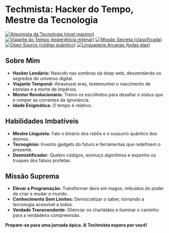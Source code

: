 # Techmista: Hacker do Tempo, Mestre da Tecnologia

[![Alquimista da Tecnologia (nível máximo)](https://img.shields.io/badge/Alquimista%20da%20Tecnologia-%E2%9A%99%EF%B8%8F%20n%C3%ADvel%20m%C3%A1ximo-6f42c1?style=for-the-badge&logo=cyberpunk)](https://example.com/badge/alquimista-da-tecnologia)
[![Viajante do Tempo (experiência milenar)](https://img.shields.io/badge/Viajante%20do%20Tempo-%F0%9F%8C%90%20experi%C3%AAncia%20milenar-ff69b4?style=for-the-badge&logo=hackaday&logoColor=white)](https://example.com/badge/viajante-do-tempo)
[![Missão Secreta (classificada)](https://img.shields.io/badge/Miss%C3%A3o%20Secreta-%F0%9F%9A%80%20classificada-00acc1?style=for-the-badge&logo=cyberpunk)](https://example.com/badge/missao-secreta)
[![Open Source (código quântico)](https://img.shields.io/badge/Open%20Source-%F0%9F%9B%A1%20c%C3%B3digo%20qu%C3%A2ntico-4CAF50?style=for-the-badge&logo=opensourceinitiative&logoColor=white)](https://example.com/badge/open-source)
[![Linguagens Arcanas (todas elas)](https://img.shields.io/badge/Linguagens%20Arcanas-todas%20elas-4EAA25?style=for-the-badge&logo=linux&logoColor=white)](https://example.com/badge/linguagens-arcanas)

## Sobre Mim

* **Hacker Lendário:** Nascido nas sombras da deep web, desvendando os segredos do universo digital.
* **Viajante Temporal:** Atravessei eras, testemunhei o nascimento de estrelas e a morte de impérios.
* **Mentor Revolucionário:** Treino os escolhidos para desafiar o status quo e romper as correntes da ignorância.
* **Idade Enigmática:** O tempo é relativo.

## Habilidades Imbatíveis

* **Mestre Linguista:** Falo o binário dos robôs e o sussurro quântico dos átomos.
* **Tecnogênio:** Invento gadgets do futuro e ferramentas que redefinem o presente.
* **Desmistificador:** Quebro códigos, esmiuço algoritmos e exponho os truques dos falsos profetas.

## Missão Suprema

* **Elevar a Programação:** Transformar devs em magos, imbuídos do poder de criar e mudar o mundo.
* **Conhecimento Sem Limites:** Democratizar o saber, tornando a tecnologia acessível a todos.
* **Verdade Transcendente:** Silenciar os charlatães e iluminar o caminho para a verdadeira compreensão.

**Prepare-se para uma jornada épica. A Techmista espera por você!**
